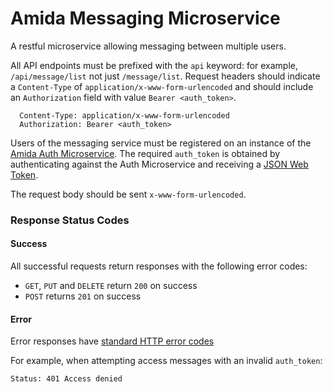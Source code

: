 # Amida Messaging Microservice

A restful microservice allowing messaging between multiple users.

All API endpoints must be prefixed with the `api` keyword: for example,
`/api/message/list` not just `/message/list`. Request headers should indicate a  `Content-Type` of `application/x-www-form-urlencoded` and should include an `Authorization` field with value `Bearer <auth_token>`.

```http
  Content-Type: application/x-www-form-urlencoded
  Authorization: Bearer <auth_token>
```

Users of the messaging service must be registered on an instance of the [Amida Auth Microservice](https://github.com/amida-tech/amida-auth-microservice). The required `auth_token` is obtained by authenticating against the Auth Microservice and receiving a [JSON Web Token](http://jwt.io).

The request body should be sent `x-www-form-urlencoded`.

### Response Status Codes
#### Success
All successful requests return responses with the following error codes:
 - `GET`, `PUT` and `DELETE` return `200` on success
 - `POST` returns `201` on success

#### Error
Error responses have [standard HTTP error codes](http://www.restapitutorial.com/httpstatuscodes.html)

For example, when attempting access messages with an invalid `auth_token`:

```http
Status: 401 Access denied
```
